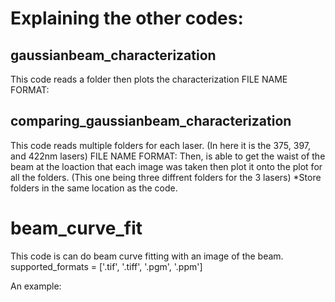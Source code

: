 # Explaining the other codes:

## gaussianbeam_characterization
This code reads a folder then plots the characterization
FILE NAME FORMAT: 

## comparing_gaussianbeam_characterization
This code reads multiple folders for each laser. (In here it is the 375, 397, and 422nm lasers)
FILE NAME FORMAT:
Then, is able to get the waist of the beam at the loaction that each image was taken then plot it onto the plot for all the folders.
(This one being three diffrent folders for the 3 lasers)
*Store folders in the same location as the code.


# beam_curve_fit
This code is can do beam curve fitting with an image of the beam. 
supported_formats = ['.tif', '.tiff', '.pgm', '.ppm']

An example:

